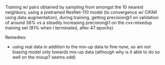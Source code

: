 Training w/ pairs obtained by sampling from amongst the 10 nearest neighbors, using a pretrained ResNet-110 model (to convergence w/ CIFAR using data augmentation), during training, getting precision@1 on validation of around 38% vs a steadily increasing precision@1 on the cvx-mixedup training set (81% when I terminated, after 47 epochs)

Remedies:
 - using real data in addition to the mix-up data to fine-tune, so am not biasing model only towards mix-up data (although why is it able to do so well on the mixup? seems odd)
